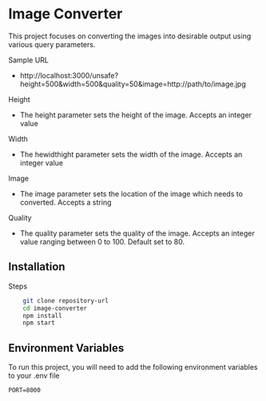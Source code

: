 
# Image Converter

This project focuses on converting the images into desirable output using various query parameters.

Sample URL


- http://localhost:3000/unsafe?height=500&width=500&quality=50&image=http://path/to/image.jpg


Height

- The height parameter sets the height of the image. Accepts an integer value

Width

- The hewidthight parameter sets the width of the image. Accepts an integer value

Image

- The image parameter sets the location of the image which needs to converted. Accepts a string

Quality

- The quality parameter sets the quality of the image. Accepts an integer value ranging between 0 to 100. Default set to 80.

## Installation

Steps

```bash
    git clone repository-url
    cd image-converter
    npm install
    npm start 
```
    
## Environment Variables

To run this project, you will need to add the following environment variables to your .env file

`PORT=8000`

